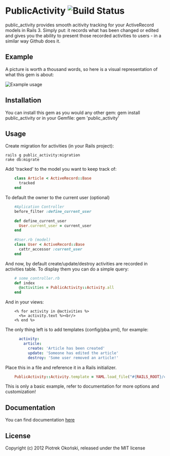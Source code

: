 # PublicActivity ![Build Status](http://travis-ci.org/pokonski/public_activity.png)

public_activity provides smooth acitivity tracking for your ActiveRecord models in Rails 3.
Simply put: it records what has been changed or edited and gives you the ability to present those recorded activities to users - in a similar way Github does it.

## Example

A picture is worth a thousand words, so here is a visual representation of what this gem is about:

![Example usage](http://i.imgur.com/uGPSm.png)

## Installation

You can install this gem as you would any other gem:
    gem install public_activity
or in your Gemfile:
    gem 'public_activity'

## Usage

Create migration for activities (in your Rails project):

    rails g public_activity:migration
    rake db:migrate

Add 'tracked' to the model you want to keep track of:

```ruby
    class Article < ActiveRecord::Base
      tracked
    end
```

To default the owner to the current user (optional)

```ruby
    #Aplication Controller
    before_filter :define_current_user
    
    def define_current_user
      User.current_user = current_user
    end
    
    #User.rb (model)
    class User < ActiveRecord::Base
      cattr_accessor :current_user
    end
```

And now, by default create/update/destroy activities are recorded in activities table. 
To display them you can do a simple query:

```ruby
    # some_controller.rb
    def index
      @activities = PublicActivity::Activity.all
    end
```

And in your views:

```erb
    <% for activity in @activities %>
      <%= activity.text %><br/>
    <% end %>
```

The only thing left is to add templates (config/pba.yml), for example:

```yaml
      activity:
        article:
          create: 'Article has been created'
          update: 'Someone has edited the article'
          destroy: 'Some user removed an article!'
```
Place this in a file and reference it in a Rails initializer.

```ruby
    PublicActivity::Activity.template = YAML.load_file("#{RAILS_ROOT}/config/pba.yml")
```

This is only a basic example, refer to documentation for more options and customization!
## Documentation

You can find documentation [here](http://rubydoc.info/gems/public_activity/)

## License
Copyright (c) 2012 Piotrek Okoński, released under the MIT license
